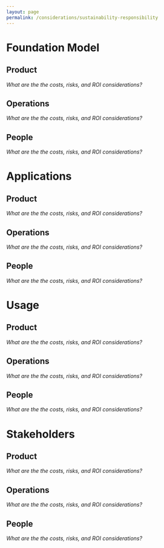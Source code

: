```yaml
---
layout: page
permalink: /considerations/sustainability-responsibility
---
```


# Foundation Model

## Product

*What are the the costs, risks, and ROI considerations?*

## Operations

*What are the the costs, risks, and ROI considerations?*

## People

*What are the the costs, risks, and ROI considerations?*

# Applications

## Product

*What are the the costs, risks, and ROI considerations?*

## Operations

*What are the the costs, risks, and ROI considerations?*

## People

*What are the the costs, risks, and ROI considerations?*

# Usage

## Product

*What are the the costs, risks, and ROI considerations?*

## Operations

*What are the the costs, risks, and ROI considerations?*

## People

*What are the the costs, risks, and ROI considerations?*

# Stakeholders

## Product

*What are the the costs, risks, and ROI considerations?*

## Operations

*What are the the costs, risks, and ROI considerations?*

## People

*What are the the costs, risks, and ROI considerations?*